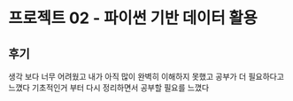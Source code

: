# 프로젝트 02 - 파이썬 기반 데이터 활용

## 후기
생각 보다 너무 어려웠고 
내가 아직 많이 완벽히 이해하지 못했고 공부가 더 필요하다고 느꼈다
기초적인거 부터 다시 정리하면서 공부할 필요를 느꼈다
